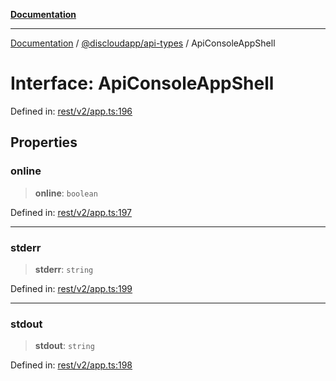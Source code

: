 [**Documentation**](../../../README.md)

***

[Documentation](../../../packages.md) / [@discloudapp/api-types](../README.md) / ApiConsoleAppShell

# Interface: ApiConsoleAppShell

Defined in: [rest/v2/app.ts:196](https://github.com/discloud/discloud.app/blob/e06d08869d94db25520cbe5fdcc3cdbc242fb0cb/packages/api-types/rest/v2/app.ts#L196)

## Properties

### online

> **online**: `boolean`

Defined in: [rest/v2/app.ts:197](https://github.com/discloud/discloud.app/blob/e06d08869d94db25520cbe5fdcc3cdbc242fb0cb/packages/api-types/rest/v2/app.ts#L197)

***

### stderr

> **stderr**: `string`

Defined in: [rest/v2/app.ts:199](https://github.com/discloud/discloud.app/blob/e06d08869d94db25520cbe5fdcc3cdbc242fb0cb/packages/api-types/rest/v2/app.ts#L199)

***

### stdout

> **stdout**: `string`

Defined in: [rest/v2/app.ts:198](https://github.com/discloud/discloud.app/blob/e06d08869d94db25520cbe5fdcc3cdbc242fb0cb/packages/api-types/rest/v2/app.ts#L198)
